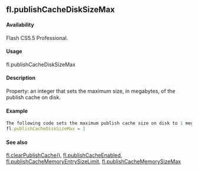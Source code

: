 ## fl.publishCacheDiskSizeMax

#### Availability

Flash CS5.5 Professional.

#### Usage

fl.publishCacheDiskSizeMax

#### Description

Property: an integer that sets the maximum size, in megabytes, of the publish cache on disk.

#### Example

```javascript
The following code sets the maximum publish cache size on disk to 1 megabyte:
fl.publishCacheDiskSizeMax = 1

```
#### See also

[fl.clearPublishCache()](#!AdobeDocs/developers-animatesdk-docs/master/flash_object_(fl)/fl5.md), [fl.publishCacheEnabled](#!AdobeDocs/developers-animatesdk-docs/master/flash_object_(fl)/fl51.md), [fl.publishCacheMemoryEntrySizeLimit](#!AdobeDocs/developers-animatesdk-docs/master/flash_object_(fl)/fl52.md), [fl.publishCacheMemorySizeMax](#!AdobeDocs/developers-animatesdk-docs/master/flash_object_(fl)/fl53.md)

<span id="fl.publishCacheEnabled" class="anchor"></span>
